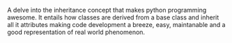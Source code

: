 A delve into the inheritance concept that makes python programming awesome. It entails how classes are derived from a base class and inherit all it attributes making code development a breeze, easy, maintanable and a good representation of real world phenomenon.
